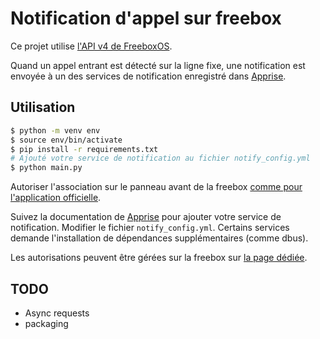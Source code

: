 Notification d'appel sur freebox
================================

Ce projet utilise [l'API v4 de FreeboxOS](https://dev.freebox.fr/sdk/os/#=).

Quand un appel entrant est détecté sur la ligne fixe, une notification est envoyée à un des services de notification enregistré dans [Apprise](https://github.com/caronc/apprise).


Utilisation
-----------

```bash
$ python -m venv env
$ source env/bin/activate
$ pip install -r requirements.txt
# Ajouté votre service de notification au fichier notify_config.yml
$ python main.py
```

Autoriser l'association sur le panneau avant de la freebox [comme pour l'application officielle](https://assistance.free.fr/articles/associer-lapplication-freebox-a-ma-freebox-premiere-utilisation-513).

Suivez la documentation de [Apprise](https://github.com/caronc/apprise) pour ajouter votre service de notification. Modifier le fichier ```notify_config.yml```. Certains services demande l'installation de dépendances supplémentaires (comme dbus).

Les autorisations peuvent être gérées sur la freebox sur [la page dédiée](http://192.168.1.254/#Fbx.os.app.settings.Accounts).

TODO
----
* Async requests
* packaging

